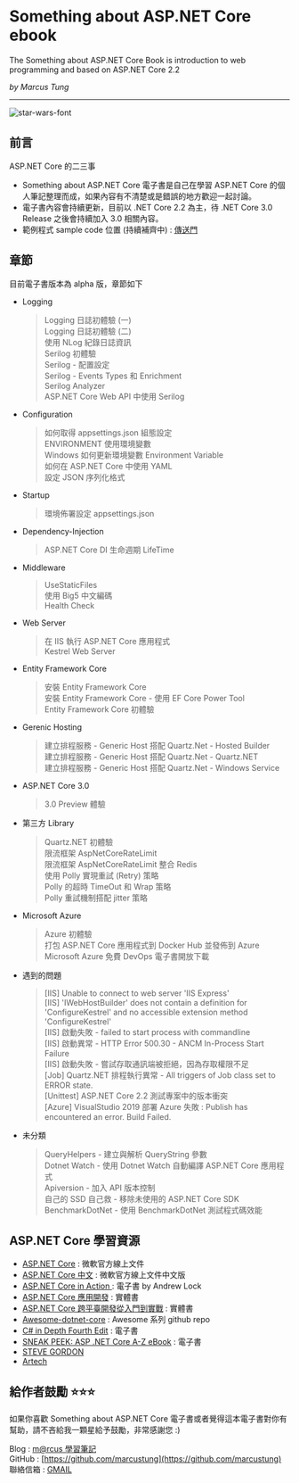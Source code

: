 # Something about ASP.NET Core ebook
The Something about ASP.NET Core Book is introduction to  web programming and based on ASP.NET Core 2.2

*by Marcus Tung*

***

<img alt="star-wars-font" border="0" src="https://fontmeme.com/permalink/190813/68dded8b6b02cad6215108ab0b70a6d3.png" />

## 前言
ASP.NET Core 的二三事

* Something about ASP.NET Core 電子書是自己在學習 ASP.NET Core 的個人筆記整理而成，如果內容有不清楚或是錯誤的地方歡迎一起討論。
* 電子書內容會持續更新，目前以 .NET Core 2.2 為主，待 .NET Core 3.0 Release 之後會持續加入 3.0 相關內容。
* 範例程式 sample code 位置 (持續補齊中) : [傳送門](https://github.com/marcustung/BlogSampleCode)

## 章節 
目前電子書版本為 alpha 版，章節如下

* Logging
    > Logging 日誌初體驗 (一)  
    > Logging 日誌初體驗 (二)  
    > 使用 NLog 紀錄日誌資訊    
    > Serilog 初體驗  
    > Serilog - 配置設定  
    > Serilog - Events Types 和 Enrichment  
    > Serilog Analyzer  
    > ASP.NET Core Web API 中使用 Serilog

* Configuration
    > 如何取得 appsettings.json 組態設定  
    > ENVIRONMENT 使用環境變數  
    > Windows 如何更新環境變數 Environment Variable  
    > 如何在 ASP.NET Core 中使用 YAML  
    > 設定 JSON 序列化格式      

* Startup
    > 環境佈署設定 appsettings.json  

* Dependency-Injection
    > ASP.NET Core DI 生命週期 LifeTime  

* Middleware 
    > UseStaticFiles  
    > 使用 Big5 中文編碼  
    > Health Check  

* Web Server
    > 在 IIS 執行 ASP.NET Core 應用程式  
    > Kestrel Web Server  

* Entity Framework Core
    > 安裝 Entity Framework Core  
    > 安裝 Entity Framework Core - 使用 EF Core Power Tool  
    > Entity Framework Core 初體驗  

* Gerenic Hosting
    > 建立排程服務 - Generic Host 搭配 Quartz.Net - Hosted Builder  
    > 建立排程服務 - Generic Host 搭配 Quartz.Net - Quartz.NET  
    > 建立排程服務 - Generic Host 搭配 Quartz.Net - Windows Service  

* ASP.NET Core 3.0
    > 3.0 Preview 體驗  

* 第三方 Library  
    > Quartz.NET 初體驗  
    > 限流框架 AspNetCoreRateLimit  
    > 限流框架 AspNetCoreRateLimit 整合 Redis  
    > 使用 Polly 實現重試 (Retry) 策略  
    > Polly 的超時 TimeOut 和 Wrap 策略  
    > Polly 重試機制搭配 jitter 策略  

* Microsoft Azure
    > Azure 初體驗  
    > 打包 ASP.NET Core 應用程式到 Docker Hub 並發佈到 Azure  
    > Microsoft Azure 免費 DevOps 電子書開放下載

* 遇到的問題
    > [IIS] Unable to connect to web server 'IIS Express'  
    > [IIS] 'IWebHostBuilder' does not contain a definition for 'ConfigureKestrel' and no accessible extension method 'ConfigureKestrel'  
    > [IIS] 啟動失敗 - failed to start process with commandline   
    > [IIS] 啟動異常 - HTTP Error 500.30 - ANCM In-Process Start Failure  
    > [IIS] 啟動失敗 - 嘗試存取通訊端被拒絕，因為存取權限不足  
    > [Job] Quartz.NET 排程執行異常 - All triggers of Job class set to ERROR state.  
    > [Unittest] ASP.NET Core 2.2 測試專案中的版本衝突  
    > [Azure] VisualStudio 2019 部署 Azure 失敗 : Publish has encountered an error. Build Failed.

* 未分類
    > QueryHelpers - 建立與解析 QueryString 參數  
    > Dotnet Watch - 使用 Dotnet Watch 自動編譯 ASP.NET Core 應用程式  
    > Apiversion - 加入 API 版本控制  
    > 自己的 SSD 自己救 - 移除未使用的 ASP.NET Core SDK  
    > BenchmarkDotNet - 使用 BenchmarkDotNet 測試程式碼效能


## ASP.NET Core 學習資源

* [ASP.NET Core](https://docs.microsoft.com/zh-tw/aspnet/core/) : 微軟官方線上文件
* [ASP.NET Core 中文](https://docs.microsoft.com/zh-tw/aspnet/core) : 微軟官方線上文件中文版
* [ASP.NET Core in Action ](https://www.manning.com/books/asp-net-core-in-action?a_aid=aspnetcore-in-action&a_bid=5b1b11eb) : 電子書 by Andrew Lock
* [ASP.NET Core 應用開發](https://www.tenlong.com.tw/products/9787302479901) : 實體書
* [ASP.NET Core 跨平臺開發從入門到實戰](https://www.tenlong.com.tw/products/9787121311451) : 實體書
* [Awesome-dotnet-core](https://github.com/thangchung/awesome-dotnet-core) : Awesome 系列 github repo
* [C# in Depth Fourth Edit](https://www.manning.com/books/c-sharp-in-depth-fourth-edition) : 電子書  
* [SNEAK PEEK: ASP .NET Core A-Z eBook](https://wakeupandcode.com/sneak-peek-asp-net-core-a-z-ebook/) : 電子書
* [STEVE GORDON](https://www.stevejgordon.co.uk/)
* [Artech](https://www.cnblogs.com/artech/) 

## 給作者鼓勵 ⭐️⭐️⭐️
如果你喜歡 Something about ASP.NET Core 電子書或者覺得這本電子書對你有幫助，請不吝給我一顆星給予鼓勵，非常感謝您 :)

Blog : [m@rcus 學習筆記](https://marcus116.blogspot.com/)  
GitHub : [https://github.com/marcustung](https://github.com/marcustung)  
聯絡信箱 : [GMAIL](marcustung116@gmail.com)
